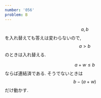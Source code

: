 ```yaml
---
number: '056'
problem: B
---
```

$$ a, b $$ を入れ替えても答えは変わらないので, $$ a \gt b $$ のときは入れ替える.

$$ a+w \leq b $$ ならば連結済である. そうでないときは $$ b-(a+w) $$ だけ動かす.
